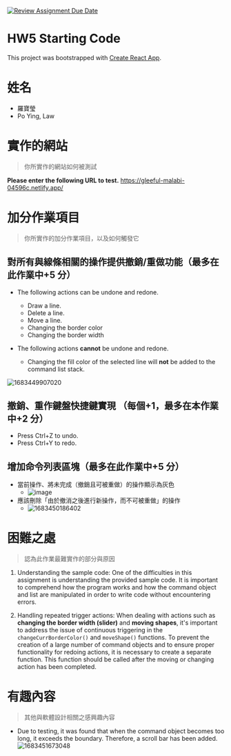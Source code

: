 [![Review Assignment Due Date](https://classroom.github.com/assets/deadline-readme-button-24ddc0f5d75046c5622901739e7c5dd533143b0c8e959d652212380cedb1ea36.svg)](https://classroom.github.com/a/JJ3jryix)

# HW5 Starting Code

This project was bootstrapped with [Create React App](https://github.com/facebook/create-react-app).

# 姓名

-   羅寶瑩
-   Po Ying, Law

# 實作的網站

> 你所實作的網站如何被測試

**Please enter the following URL to test.**
https://gleeful-malabi-04596c.netlify.app/

# 加分作業項目

> 你所實作的加分作業項目，以及如何觸發它

## 對所有與線條相關的操作提供撤銷/重做功能（最多在此作業中+5 分）

-   The following actions can be undone and redone.

    -   Draw a line.
    -   Delete a line.
    -   Move a line.
    -   Changing the border color
    -   Changing the border width

-   The following actions **cannot** be undone and redone.
    -   Changing the fill color of the selected line will **not** be added to the command list stack.
  
![1683449907020](https://user-images.githubusercontent.com/30721578/236669645-302b9e4b-9438-416b-bb8e-006fb67409f9.gif)

## 撤銷、重作鍵盤快捷鍵實現 （每個+1，最多在本作業中+2 分）

-   Press Ctrl+Z to undo.
-   Press Ctrl+Y to redo.

## 增加命令列表區塊（最多在此作業中+5 分）

-   當前操作、將未完成（撤銷且可被重做）的操作顯示為灰色
    - ![image](https://user-images.githubusercontent.com/30721578/236669659-49fcb747-9e5b-4160-80a2-aef2c9e4c6a7.png)
-   應該刪除「由於撤消之後進行新操作，而不可被重做」的操作
    - ![1683450186402](https://user-images.githubusercontent.com/30721578/236669680-1a3becb4-e135-40fe-b9fd-6700c9ecbc70.gif)

# 困難之處

> 認為此作業最難實作的部分與原因

1. Understanding the sample code:
   One of the difficulties in this assignment is understanding the provided sample code. It is important to comprehend how the program works and how the command object and list are manipulated in order to write code without encountering errors.

2. Handling repeated trigger actions:
   When dealing with actions such as **changing the border width (slider)** and **moving shapes**, it's important to address the issue of continuous triggering in the `changeCurrBorderColor()` and `moveShape()` functions. To prevent the creation of a large number of command objects and to ensure proper functionality for redoing actions, it is necessary to create a separate function. This function should be called after the moving or changing action has been completed.

# 有趣內容

> 其他與軟體設計相關之感興趣內容

-   Due to testing, it was found that when the command object becomes too long, it exceeds the boundary. Therefore, a scroll bar has been added.
![1683451673048](https://user-images.githubusercontent.com/30721578/236669692-1916cf8f-752d-434f-bda0-fc9714d2a9aa.gif)

